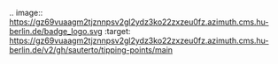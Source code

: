 .. image:: https://gz69vuaagm2tjznnpsv2gl2ydz3ko22zxzeu0fz.azimuth.cms.hu-berlin.de/badge_logo.svg
 :target: https://gz69vuaagm2tjznnpsv2gl2ydz3ko22zxzeu0fz.azimuth.cms.hu-berlin.de/v2/gh/sauterto/tipping-points/main
